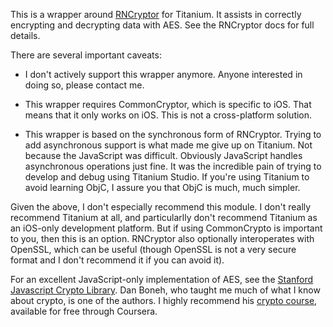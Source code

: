 This is a wrapper around [RNCryptor](https://github.com/rnapier/RNCryptor) for
Titanium. It assists in correctly encrypting and decrypting data with AES. See
the RNCryptor docs for full details.

There are several important caveats:

* I don't actively support this wrapper anymore. Anyone interested in doing
  so, please contact me.

* This wrapper requires CommonCryptor, which is specific to iOS. That means
  that it only works on iOS. This is not a cross-platform solution.

* This wrapper is based on the synchronous form of RNCryptor. Trying to add
  asynchronous support is what made me give up on Titanium. Not because the
  JavaScript was difficult. Obviously JavaScript handles asynchronous
  operations just fine. It was the incredible pain of trying to develop and
  debug using Titanium Studio. If you're using Titanium to avoid learning
  ObjC, I assure you that ObjC is much, much simpler.

Given the above, I don't especially recommend this module. I don't really
recommend Titanium at all, and particularlly don't recommend Titanium as an
iOS-only development platform. But if using CommonCrypto is important to you,
then this is an option. RNCryptor also optionally interoperates with OpenSSL,
which can be useful (though OpenSSL is not a very secure format and I don't
recommend it if you can avoid it).

For an excellent JavaScript-only implementation of AES, see the [Stanford
Javascript Crypto Library](http://crypto.stanford.edu/sjcl/). Dan Boneh, who
taught me much of what I know about crypto, is one of the authors. I highly
recommend his [crypto course](https://class.coursera.org/crypto/), available
for free through Coursera.